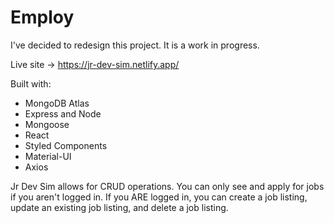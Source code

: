 # Employ

I've decided to redesign this project. It is a work in progress.

Live site -> https://jr-dev-sim.netlify.app/

Built with:

- MongoDB Atlas 
- Express and Node
- Mongoose
- React
- Styled Components
- Material-UI
- Axios

Jr Dev Sim allows for CRUD operations. You can only see and apply for jobs if you aren't logged in. If you ARE logged in, you can create a job listing, update an existing job listing, and delete a job listing.
